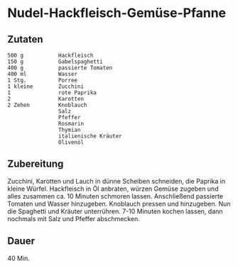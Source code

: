 # Nudel-Hackfleisch-Gemüse-Pfanne

## Zutaten
    500 g           Hackfleisch
    150 g           Gabelspaghetti
    400 g           passierte Tomaten
    400 ml          Wasser
    1 Stg.          Porree
    1 kleine        Zucchini
    1               rote Paprika
    2               Karotten
    2 Zehen         Knoblauch
                    Salz
                    Pfeffer
                    Rosmarin
                    Thymian
                    italienische Kräuter
                    Olivenöl

## Zubereitung
Zucchini, Karotten und Lauch in dünne Scheiben schneiden, die Paprika in kleine Würfel. Hackfleisch in Öl anbraten, würzen Gemüse zugeben und alles zusammen ca. 10 Minuten schmoren lassen. Anschließend passierte Tomaten und Wasser hinzugeben. Knoblauch pressen und hinzugeben. Nun die Spaghetti und Kräuter unterrühren. 7-10 Minuten kochen lassen, dann nochmals mit Salz und Pfeffer abschmecken.

## Dauer
40 Min.
